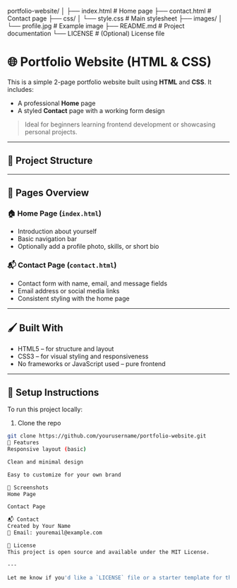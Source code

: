 portfolio-website/
│
├── index.html              # Home page
├── contact.html            # Contact page
├── css/
│   └── style.css           # Main stylesheet
├── images/
│   └── profile.jpg         # Example image
├── README.md               # Project documentation
└── LICENSE                 # (Optional) License file

# 🌐 Portfolio Website (HTML & CSS)

This is a simple 2-page portfolio website built using **HTML** and **CSS**. It includes:

- A professional **Home** page
- A styled **Contact** page with a working form design

> Ideal for beginners learning frontend development or showcasing personal projects.

---

## 📂 Project Structure

---

## 📄 Pages Overview

### 🏠 Home Page (`index.html`)

- Introduction about yourself
- Basic navigation bar
- Optionally add a profile photo, skills, or short bio

### 📬 Contact Page (`contact.html`)

- Contact form with name, email, and message fields
- Email address or social media links
- Consistent styling with the home page

---

## 🖌️ Built With

- HTML5 – for structure and layout
- CSS3 – for visual styling and responsiveness
- No frameworks or JavaScript used – pure frontend

---

## 🔧 Setup Instructions

To run this project locally:

1. Clone the repo

```bash
git clone https://github.com/yourusername/portfolio-website.git
🌟 Features
Responsive layout (basic)

Clean and minimal design

Easy to customize for your own brand

📸 Screenshots
Home Page

Contact Page

📬 Contact
Created by Your Name
📧 Email: youremail@example.com

📜 License
This project is open source and available under the MIT License.

---

Let me know if you'd like a `LICENSE` file or a starter template for the actual HTML and CSS files.



